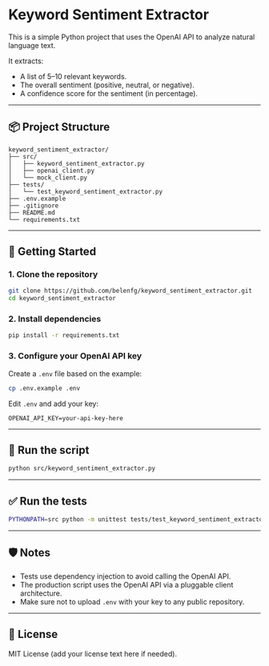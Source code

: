 # Keyword Sentiment Extractor

This is a simple Python project that uses the OpenAI API to analyze natural language text.

It extracts:
- A list of 5–10 relevant keywords.
- The overall sentiment (positive, neutral, or negative).
- A confidence score for the sentiment (in percentage).

---

## 📦 Project Structure

```
keyword_sentiment_extractor/
├── src/
│   ├── keyword_sentiment_extractor.py
│   ├── openai_client.py
│   └── mock_client.py
├── tests/
│   └── test_keyword_sentiment_extractor.py
├── .env.example
├── .gitignore
├── README.md
└── requirements.txt
```

---

## 🚀 Getting Started

### 1. Clone the repository

```bash
git clone https://github.com/belenfg/keyword_sentiment_extractor.git
cd keyword_sentiment_extractor
```

### 2. Install dependencies

```bash
pip install -r requirements.txt
```

### 3. Configure your OpenAI API key

Create a `.env` file based on the example:

```bash
cp .env.example .env
```

Edit `.env` and add your key:

```
OPENAI_API_KEY=your-api-key-here
```

---

## 🧪 Run the script

```bash
python src/keyword_sentiment_extractor.py
```

---

## ✅ Run the tests

```bash
PYTHONPATH=src python -m unittest tests/test_keyword_sentiment_extractor.py
```

---

## 🛡️ Notes

- Tests use dependency injection to avoid calling the OpenAI API.
- The production script uses the OpenAI API via a pluggable client architecture.
- Make sure not to upload `.env` with your key to any public repository.

---

## 📄 License

MIT License (add your license text here if needed).


